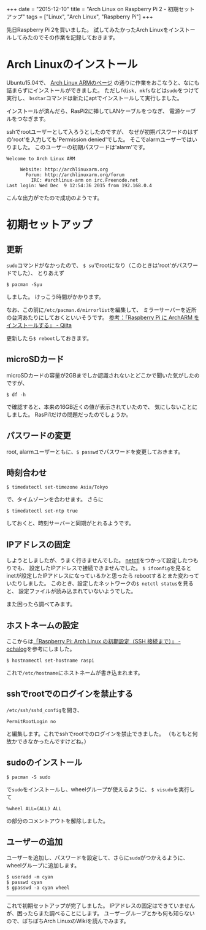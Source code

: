 +++
date = "2015-12-10"
title = "Arch Linux on Raspberry Pi 2 - 初期セットアップ"
tags = ["Linux", "Arch Linux", "Raspberry Pi"]
+++

先日Raspberry Pi 2を買いました。
試してみたかったArch Linuxをインストールしてみたのでその作業を記録しておきます。

# Arch Linuxのインストール
Ubuntu15.04で、
[Arch Linux ARMのページ](http://archlinuxarm.org/platforms/armv7/broadcom/raspberry-pi-2)
の通りに作業をおこなうと、なにも詰まらずにインストールができました。
ただし`fdisk, mkfs`などは`sudo`をつけて実行し、
`bsdtar`コマンドは新たにaptでインストールして実行しました。

インストールが済んだら、RasPi2に挿してLANケーブルをつなぎ、
電源ケーブルをつなぎます。

sshでrootユーザーとして入ろうとしたのですが、
なぜが初期パスワードのはずの'root'を入力しても'Permission denied'でした。
そこでalarmユーザーではいりました。
このユーザーの初期パスワードは'alarm'です。

```shell
Welcome to Arch Linux ARM

     Website: http://archlinuxarm.org
       Forum: http://archlinuxarm.org/forum
         IRC: #archlinux-arm on irc.Freenode.net
Last login: Wed Dec  9 12:54:36 2015 from 192.168.0.4
```

こんな出力がでたので成功のようです。

# 初期セットアップ
## 更新
`sudo`コマンドがなかったので、
`$ su`でrootになり（このときは'root'がパスワードでした）、
とりあえず

```shell
$ pacman -Syu
```

しました。
けっこう時間がかかります。

なお、この前に`/etc/pacman.d/mirrorlist`を編集して、
ミラーサーバーを近所の台湾あたりにしておくといいそうです。
[参考：「Raspberry Pi に ArchARM をインストールする」 - Qiita](http://qiita.com/masahixixi/items/97b40ff0e9d126b296bd#%E5%88%9D%E6%9C%9F%E3%82%BB%E3%83%83%E3%83%88%E3%82%A2%E3%83%83%E3%83%97)

更新したら`$ reboot`しておきます。

## microSDカード
microSDカードの容量が2GBまでしか認識されないとどこかで聞いた気がしたのですが、

```shell
$ df -h
```

で確認すると、本来の16GB近くの値が表示されていたので、
気にしないことにしました。
RasPi1だけの問題だったのでしょうか。

## パスワードの変更
root, alarmユーザーともに、`$ passwd`でパスワードを変更しておきます。

## 時刻合わせ
```shell
$ timedatectl set-timezone Asia/Tokyo
```

で、タイムゾーンを合わせます。
さらに

```shell
$ timedatectl set-ntp true
```

しておくと、時刻サーバーと同期がとれるようです。

## IPアドレスの固定
しようとしましたが、うまく行きませんでした。
[netctl](https://wiki.archlinuxjp.org/index.php/Netctl)をつかって設定したつもりでも、
設定したIPアドレスで接続できませんでした。
`$ ifconfig`を見るとinetが設定したIPアドレスになっているかと思ったら
rebootするとまた変わっていたりしました。
このとき、設定したネットワークの`$ netctl status`を見ると、
設定ファイルが読み込まれていないようでした。

また困ったら調べてみます。

## ホストネームの設定
ここからは[「Raspberry Pi: Arch Linux の初期設定（SSH 接続まで）」 - ochalog](http://ochaochaocha3.hateblo.jp/entry/2014/04/19/raspberry-pi-initial-setting-of-arch-linux-for-ssh-connecting)を参考にしました。

```shell
$ hostnamectl set-hostname raspi
```

これで`/etc/hostname`にホストネームが書き込まれます。

## sshでrootでのログインを禁止する
`/etc/ssh/sshd_config`を開き、

```shell
PermitRootLogin no
```

と編集します。これでsshでrootでのログインを禁止できました。
（もともと何故かできなかったんですけどね。）

## sudoのインストール
```shell
$ pacman -S sudo
```
で`sudo`をインストールし、wheelグループが使えるように、
`$ visudo`を実行して

```shell
%wheel ALL=(ALL) ALL
```

の部分のコメントアウトを解除しました。

## ユーザーの追加
ユーザーを追加し、パスワードを設定して、さらに`sudo`がつかえるように、
wheelグループに追加します。

```shell
$ useradd -m cyan
$ passwd cyan
$ gpasswd -a cyan wheel
```

---

これで初期セットアップが完了しました。
IPアドレスの固定はできていませんが、困ったらまた調べることにします。
ユーザーグループとかも何も知らないので、ぼちぼちArch LinuxのWikiを読んでみます。
